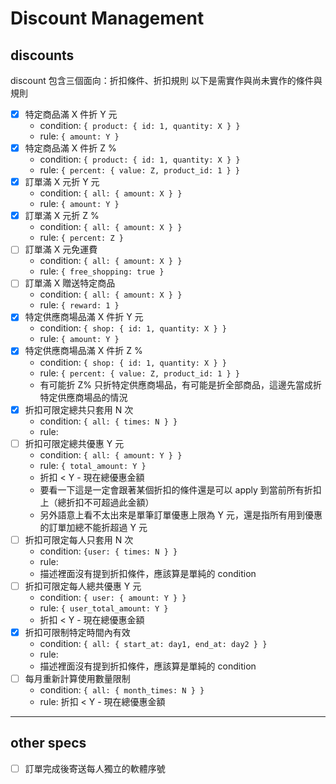 # Discount Management

## discounts
discount 包含三個面向：折扣條件、折扣規則
以下是需實作與尚未實作的條件與規則

- [x] 特定商品滿 X 件折 Y 元
    - condition: `{ product: { id: 1, quantity: X } }`
    - rule: `{ amount: Y }`
- [x] 特定商品滿 X 件折 Z %
    - condition: `{ product: { id: 1, quantity: X } }`
    - rule: `{ percent: { value: Z, product_id: 1 } }`
- [x] 訂單滿 X 元折 Y 元
    - condition: `{ all: { amount: X } }`
    - rule: `{ amount: Y }`
- [x] 訂單滿 X 元折 Z %
    - condition: `{ all: { amount: X } }`
    - rule: `{ percent: Z }`
- [ ] 訂單滿 X 元免運費
    - condition: `{ all: { amount: X } }`
    - rule: `{ free_shopping: true }`
- [ ] 訂單滿 X 贈送特定商品
    - condition: `{ all: { amount: X } }`
    - rule: `{ reward: 1 }`
- [x] 特定供應商場品滿 X 件折 Y 元
    - condition: `{ shop: { id: 1, quantity: X } }`
    - rule: `{ amount: Y }`
- [x] 特定供應商場品滿 X 件折 Z %
    - condition: `{ shop: { id: 1, quantity: X } }`
    - rule: `{ percent: { value: Z, product_id: 1 } }`
    - 有可能折 Z% 只折特定供應商場品，有可能是折全部商品，這邊先當成折特定供應商場品的情況
- [x] 折扣可限定總共只套用 N 次
    - condition: `{ all: { times: N } }`
    - rule:
- [ ] 折扣可限定總共優惠 Y 元
    - condition: `{ all: { amount: Y } }`
    - rule: `{ total_amount: Y }`
    - 折扣 < Y - 現在總優惠金額
    - 要看一下這是一定會跟著某個折扣的條件還是可以 apply 到當前所有折扣上（總折扣不可超過此金額）
    - 另外語意上看不太出來是單筆訂單優惠上限為 Y 元，還是指所有用到優惠的訂單加總不能折超過 Y 元
- [ ] 折扣可限定每人只套用 N 次
    - condition: `{user: { times: N } }`
    - rule:
    - 描述裡面沒有提到折扣條件，應該算是單純的 condition
- [ ] 折扣可限定每人總共優惠 Y 元
    - condition: `{ user: { amount: Y } }`
    - rule: `{ user_total_amount: Y }`
    - 折扣 < Y - 現在總優惠金額
- [x] 折扣可限制特定時間內有效
    - condition: `{ all: { start_at: day1, end_at: day2 } }`
    - rule:
    - 描述裡面沒有提到折扣條件，應該算是單純的 condition
- [ ] 每月重新計算使用數量限制
    - condition: `{ all: { month_times: N } }`
    - rule:  折扣 < Y - 現在總優惠金額

---

## other specs

- [ ] 訂單完成後寄送每人獨立的軟體序號
